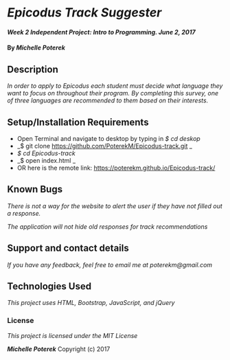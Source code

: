 # _Epicodus Track Suggester_

#### _Week 2 Independent Project: Intro to Programming. June 2, 2017_

#### By _**Michelle Poterek**_

## Description

_In order to apply to Epicodus each student must decide what language they want to focus on throughout their program. By completing this survey, one of three languages are recommended to them based on their interests._

## Setup/Installation Requirements

*  Open Terminal and navigate to desktop by typing in _$ cd deskop_
*  _$ git clone https://github.com/PoterekM/Epicodus-track.git _
*  _$ cd Epicodus-track_
*  _$ open index.html _
*  OR here is the remote link: https://poterekm.github.io/Epicodus-track/


## Known Bugs

_There is not a way for the website to alert the user if they have not filled out a response._

_The application will not hide old responses for track recommendations_

## Support and contact details

_If you have any feedback, feel free to email me at poterekm@gmail.com_

## Technologies Used

_This project uses HTML, Bootstrap, JavaScript, and jQuery_

### License

*This project is licensed under the MIT License*

**_Michelle Poterek_** Copyright (c) 2017
